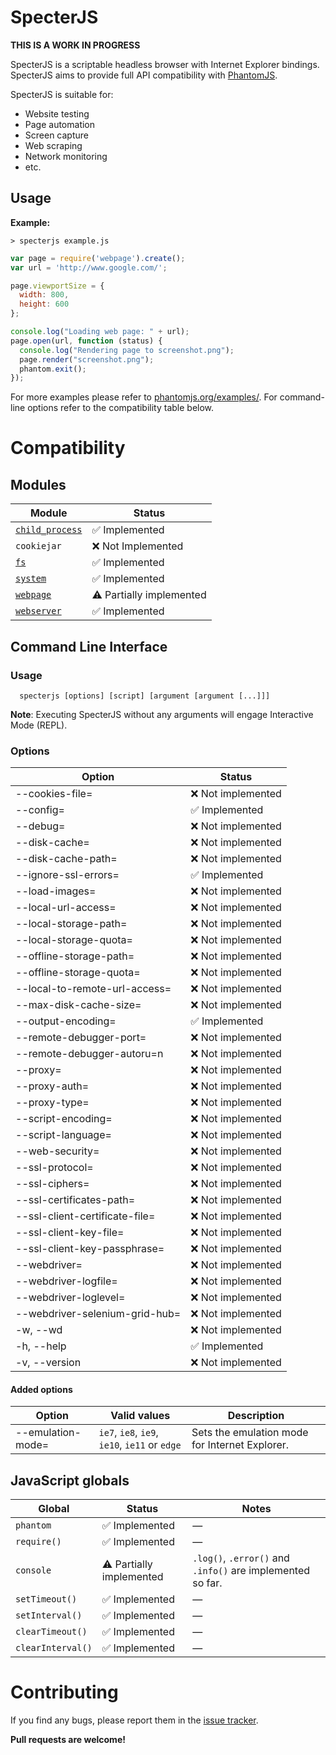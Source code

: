 # SpecterJS

**THIS IS A WORK IN PROGRESS**

SpecterJS is a scriptable headless browser with Internet Explorer bindings. SpecterJS aims to provide full API compatibility with [PhantomJS](http://phantomjs.org/).

SpecterJS is suitable for:

* Website testing
* Page automation
* Screen capture
* Web scraping
* Network monitoring
* etc.

## Usage

**Example:**

```
> specterjs example.js
```

```js
var page = require('webpage').create();
var url = 'http://www.google.com/';

page.viewportSize = {
  width: 800,
  height: 600
};

console.log("Loading web page: " + url);
page.open(url, function (status) {
  console.log("Rendering page to screenshot.png");
  page.render("screenshot.png");
  phantom.exit();
});
```

For more examples please refer to [phantomjs.org/examples/](http://phantomjs.org/examples/).
For command-line options refer to the compatibility table below.

# Compatibility

## Modules

| Module  | Status |
| -------- | ----- |
| [`child_process`](docs/compatibility/modules/child_process.md) | :white_check_mark: Implemented  |
| `cookiejar` | :x: Not Implemented |
| [`fs`](docs/compatibility/modules/fs.md) | :white_check_mark: Implemented |
| [`system`](docs/compatibility/modules/system.md) | :white_check_mark: Implemented |
| [`webpage`](docs/compatibility/modules/webpage.md)  | :warning: Partially implemented  |
| [`webserver`](docs/compatibility/modules/webserver.md) | :white_check_mark: Implemented |

## Command Line Interface

### Usage
```
  specterjs [options] [script] [argument [argument [...]]]
```

**Note**: Executing SpecterJS without any arguments will engage Interactive Mode (REPL).

### Options

| Option | Status |
|--------|--------|
| --cookies-file= | :x: Not implemented |
| --config= | :white_check_mark: Implemented |
| --debug= | :x: Not implemented |
| --disk-cache= | :x: Not implemented |
| --disk-cache-path= | :x: Not implemented |
| --ignore-ssl-errors= | :white_check_mark: Implemented |
| --load-images= | :x: Not implemented |
| --local-url-access= | :x: Not implemented |
| --local-storage-path= | :x: Not implemented |
| --local-storage-quota= | :x: Not implemented |
| --offline-storage-path= | :x: Not implemented |
| --offline-storage-quota= | :x: Not implemented |
| --local-to-remote-url-access= | :x: Not implemented |
| --max-disk-cache-size= | :x: Not implemented |
| --output-encoding= | :white_check_mark: Implemented |
| --remote-debugger-port= | :x: Not implemented |
| --remote-debugger-autoru=n | :x: Not implemented |
| --proxy= | :x: Not implemented |
| --proxy-auth= | :x: Not implemented |
| --proxy-type= | :x: Not implemented |
| --script-encoding= | :x: Not implemented |
| --script-language= | :x: Not implemented |
| --web-security= | :x: Not implemented |
| --ssl-protocol= | :x: Not implemented |
| --ssl-ciphers= | :x: Not implemented |
| --ssl-certificates-path= | :x: Not implemented |
| --ssl-client-certificate-file= | :x: Not implemented |
| --ssl-client-key-file= | :x: Not implemented |
| --ssl-client-key-passphrase= | :x: Not implemented |
| --webdriver= | :x: Not implemented |
| --webdriver-logfile= | :x: Not implemented |
| --webdriver-loglevel= | :x: Not implemented |
| --webdriver-selenium-grid-hub= | :x: Not implemented |
| -w, --wd | :x: Not implemented |
| -h, --help | :white_check_mark: Implemented |
| -v, --version | :x: Not implemented |

#### Added options

| Option | Valid values | Description |
| ------ | ------ | ----------- |
| --emulation-mode= | `ie7`, `ie8`, `ie9`, `ie10`, `ie11` or `edge` | Sets the emulation mode for Internet Explorer. |

## JavaScript globals

| Global | Status | Notes |
| ------ | ------ | ------- |
| `phantom` | :white_check_mark: Implemented | —  |
| `require()` | :white_check_mark: Implemented | — |
| `console` | :warning: Partially implemented | `.log()`, `.error()` and `.info()` are implemented so far. |
| `setTimeout()`  | :white_check_mark: Implemented | — |
| `setInterval()` | :white_check_mark: Implemented | — |
| `clearTimeout()` | :white_check_mark: Implemented |—  |
| `clearInterval()` | :white_check_mark: Implemented | — |

# Contributing

If you find any bugs, please report them in the [issue tracker](https://github.com/andyjansson/specterjs/issues).

**Pull requests are welcome!**
